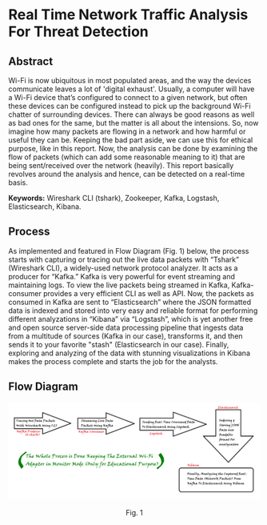 # Real Time Network Traffic Analysis For Threat Detection 

## Abstract
Wi-Fi is now ubiquitous in most populated areas, and the way the devices communicate leaves a lot of 'digital exhaust'. Usually, a computer will have a Wi-Fi device that’s configured to connect to a given network, but often these devices can be configured instead to pick up the background Wi-Fi chatter of surrounding devices. There can always be good reasons as well as bad ones for the same, but the matter is all about the intensions. So, now imagine how many packets are flowing in a network and how harmful or useful they can be. Keeping the bad part aside, we can use this for ethical purpose, like in this report. Now, the analysis can be done by examining the flow of packets (which can add some reasonable meaning to it) that are being sent/received over the network (heavily). This report basically revolves around the analysis and hence, can be detected on a real-time basis.

**Keywords:** Wireshark CLI (tshark), Zookeeper, Kafka, Logstash, Elasticsearch, Kibana.

## Process
As implemented and featured in Flow Diagram (Fig. 1) below, the process starts with capturing or tracing out the live data packets with “Tshark” (Wireshark CLI), a widely-used network protocol analyzer. It acts as a producer for “Kafka.” Kafka is very powerful for event streaming and maintaining logs. To view the live packets being streamed in Kafka, Kafka-consumer provides a very efficient CLI as well as API. Now, the packets as consumed in Kafka are sent to “Elasticsearch” where the JSON formatted data is indexed and stored into very easy and reliable format for performing different analyzations in “Kibana” via “Logstash”, which is yet another free and open source server-side data processing pipeline that ingests data from a multitude of sources (Kafka in our case), transforms it, and then sends it to your favorite "stash" (Elasticsearch in our case). Finally, exploring and analyzing of the data with stunning visualizations in Kibana makes the process complete and starts the job for the analysts.

## Flow Diagram
![Fig. 1](Process-flow.png)
<p align=center>Fig. 1



